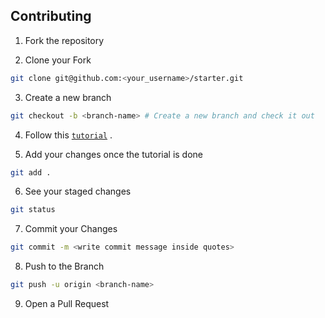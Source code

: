 ## Contributing

1. Fork the repository

2. Clone your Fork
```sh
git clone git@github.com:<your_username>/starter.git
```

3. Create a new branch 
```sh
git checkout -b <branch-name> # Create a new branch and check it out
```

4. Follow this [`tutorial`]() .

5. Add your changes once the tutorial is done
```sh
git add .
```

6. See your staged changes
```sh
git status
```

7. Commit your Changes
```sh
git commit -m <write commit message inside quotes>
```

8. Push to the Branch 
```sh
git push -u origin <branch-name>
```

9. Open a Pull Request
